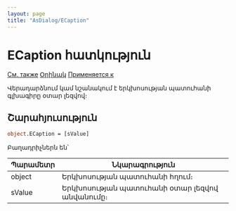 ```yaml
---
layout: page
title: "AsDialog/ECaption"
---
```



# ECaption հատկություն

[См. также](Caption.md) [Օրինակ](../../Examples/E_AsDialog.md) [Применяется к](../AsDialog.md)

Վերադարձնում կամ նշանակում է երկխոսության պատուհանի գլխագիրը օտար լեզվով։


## Շարահյուսություն

``` vb
object.ECaption = [sValue] 
```
Բաղադրիչներն են՝


| Պարամետր | Նկարագրություն |
|--|--|
| object | Երկխոսության պատուհանի հղում։ |
| sValue | Երկխոսության պատուհանի օտար լեզվով անվանումը։  |
